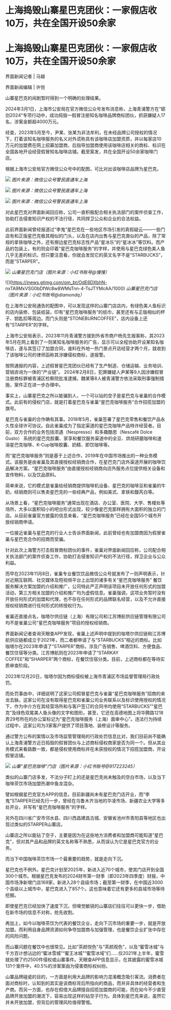 # 上海捣毁山寨星巴克团伙：一家假店收10万，共在全国开设50余家

# 上海捣毁山寨星巴克团伙：一家假店收10万，共在全国开设50余家

界面新闻记者 | 马越

界面新闻编辑 | 许悦

山寨星巴克的闹剧暂时得到一个明确的处理结果。

2024年3月1日，上海市公安局在官方微信公众号发布消息称，上海青浦警方在“砺剑2024”专项行动中，成功捣毁一假冒注册知名咖啡品牌商标团伙，抓获嫌疑人17名，涉案金额超4000万元。

经查，2023年5月至今，尹某、张某为非法牟利，在未经品牌公司授权的情况下，打着该知名咖啡服务的名义对外谎称具有该咖啡店加盟资质，并以每家店10万元的加盟费在网上招募加盟商，后指导加盟商使用该咖啡店相关的商标、标识在全国各地开设经营假冒知名咖啡店铺。截至案发，共在全国开设50余家咖啡门店。

根据上海市公安局官方微信公众号中的配图，可比对出该咖啡店品牌为星巴克。

![](https://inews.gtimg.com/om_bt/Oti5IiCWxAhRHXfbi9LUTGBGxTFWDoWKOi-5ddmBj1hT8AA/1000)
_图片来源：微信公众号警民直通车上海_

![](https://inews.gtimg.com/om_bt/OJ1Ez5rBhfrIpU3iPEVXvKEZKyOGjTeg6Gthgap5CbUbkAA/1000)
_图片来源：微信公众号警民直通车上海_

![](https://inews.gtimg.com/om_bt/OdDY8uM5N3Ep5icaF_nOeL8Ppz9TUxBwms8wv8TxkwMfUAA/1000)
_图片来源：微信公众号警民直通车上海_

对此星巴克对界面新闻回应称，公司一直积极配合相关执法部门的案件侦查工作，协助打击侵害知识产权的不法行径，共同捍卫公众和企业的合法权益。

此前界面新闻曾经报道过“李鬼”星巴克在一些地区市场引发的真假疑云——一些门店有和正版星巴克极其相似的门头，以及在店内出售与星巴克类似的产品，除了常规的拿铁咖啡之外，还有擦边星巴克标志性产品“星冰乐”的“星冰冰”等饮料。而产品的包装上，有的则会印着“星巴克咖啡服务”的字样，并使用与星巴克绿色美人鱼几乎无差的标识。但只要注意看，你就会发现它的英文名字不是“STARBUCKS”，而是“STARPER”。

![](https://inews.gtimg.com/om_bt/OudJ0UU1ZoM1pkfJ3rmI1jszYvCpwkvuGBw0QwIydLXIIAA/1000)
_山寨星巴克门店（图片来源：小红书账号@慢慢）_

![](https://inews.gtimg.com/om_bt/OdE6DXbhN-
nxTA9MxVSG0bDfWc8w8WMsTnn-4-TsJTYMcAA/1000) _山寨星巴克门店（图片来源：小红书账号@diamondq）_

在上海市公安局通告的配图中，可以发现这样的山寨门店店内，有绿色美人鱼标识的店内装修、包装纸袋，印有“星巴克咖啡服务”的纸巾，甚至还有与正版相似的杯子、钥匙扣等周边。而门头则是“STONEBURNCOFFEE”，店内设备上还有“STARPER”的字样。

上海市公安局表示，2023年11月青浦警方接到外省市商户杨先生报案称，其2023年5月在网上看到了一则某知名咖啡服务的广告，显示可以全程协助开设某知名咖啡店，遂与其签订了加盟合同，谁料在外地一热门景点开店经营才两个月，就收到了该咖啡公司的律师函称其涉嫌侵权商标，遂报警。

按照通报的内容，上述假冒星巴克团伙已经有了生产制造、仓储运输、业务培训、营销咨询为一体的“产业链”。
2024年2月8日，犯罪嫌疑人尹某等9人因涉嫌假冒注册商标罪被青浦区检察院批准逮捕，魏某等8人被青浦警方依法采取刑事强制措施，案件正在进一步办理中。

事实上，山寨星巴克之所以能骗到人，一个可以钻的空子是星巴克与雀巢的合作模式。此前有的侵权门店，就是打着星巴克与雀巢“星巴克咖啡服务”合作招揽加盟的旗号。

星巴克与雀巢的合作确有其事。2018年5月，雀巢签署了星巴克零售和餐饮产品永久性全球许可协议。自此雀巢成为了指定渠道的星巴克咖啡产品特许经营者。目前，双方合作的业务包括浓遇（Nespresso）和多趣酷思（Nescafé
Dolce Gusto） 系统的星巴克胶囊、家享和餐饮服务渠道中的全豆、烘焙研磨咖啡和速溶星巴克咖啡、K-Cup咖啡胶囊、奶精、即饮咖啡等。

而“星巴克咖啡服务”则是基于上述合作，2019年在中国市场推出的一种业务模式。该服务是由雀巢及其直接授权经销商合作，在星巴克门店外渠道开展的咖啡饮品解决方案。“星巴克咖啡服务”由直接授权经销商向店外服务点位提供相关设备和宣传物料，以及饮品原料。

简单来说，它的模式是雀巢给经销商提供咖啡机设备、星巴克的咖啡豆和雀巢的牛奶，经销商则可以售卖星巴克的一些经典产品，例如美式、拿铁和馥芮白等。

从场景上看，“星巴克咖啡服务”通常出现在酒店、办公室、医院、大学、售楼处等场所，大多以面积较小的吧台形式出现，较少像星巴克那样拥有大面积的独立的门店。从目前雀巢官方披露的信息来看，“星巴克咖啡服务”已经在全国55个城市开放经销商申请。

一位接近雀巢与星巴克的行业人士告诉界面新闻，此前曾经也有加盟商因为假冒雀巢与星巴克合作的招商而受骗。

针对此次上海警方打击假冒商标团伙的事件，雀巢对界面新闻回应称，公司配合相关执法部门的案件侦查工作，协助打击侵害知识产权的不法行径，捍卫企业与公众利益。

而早在2023年11月8日，雀巢专业餐饮饮品微信公众号就发布了一则声明表示，针对近期互联网、社交媒体及短视频平台上出现的诸多有关“星巴克咖啡服务”
餐饮服务解决方案加盟的介绍和推广，公司特此严正声明该项目未开放任何形式的加盟活动，第三方相关加盟的介绍和推广均为虚假信息。雀巢强调，这项业务暂时没有开放任何形式的加盟和代理，也不存在任何形式的品牌联名经营，以及不允许直接授权经销商进行任何形式的转授权行为。

雀巢还直接点名，咖塔尔供应链（上海）有限公司和江苏博航供应链管理有限公司均不是雀巢公司“星巴克咖啡服务”项目的授权经销商。

界面新闻记者查询天眼查APP发现，雀巢上述声明中提到的咖塔尔供应链和江苏博航供应链都成立于2021年，而二者都申请了与“STARBUCKS”相近的商标。比如咖塔尔在2023年申请了“STARPER”商标，涉及广告销售、啤酒饮料、方便食品、餐饮住宿等分类。江苏博航则在2023年申请了“STARKAY
COFFEE”和“SHARPER”两个商标，在餐饮住宿分类。目前，上述商标都在等待实质审查阶段。

2023年12月20日，咖塔尔因为商标侵权被上海市青浦区市场监督管理局行政处罚。

而处罚事由中，详细说明了这家公司假冒星巴克与雀巢“星巴克咖啡服务”招商的来龙去脉。这家公司在没有取得星巴克和雀巢公司业务联系以及标识使用授权的情况下，作为中介方在其经营场所和与客户签订的合同书均使用“STARBUCKS”“星巴克”及绿色双尾美人鱼头像的文字和图形。甚至，它还在高德地图上将华腾路1218弄29号所在的办公室标记为“星巴克咖啡服务（上海）面审中心”。违法行为持续过程中，这家公司为3家客户提供了项目落地、装修设计等服务。

通过警方公布的案情以及市场监管管理局的行政处罚信息比对，我们目前尚不能确认上海青浦警方近日捣毁的假冒团伙与上述商标侵权商家是否为同一个。但从其业务模式来看路数一致，都是侵权使用商标并在未获授权的情况下招揽加盟商，开设假冒店铺。

![](https://inews.gtimg.com/om_bt/OOLeMZRaUVdzW2x5Q_THnEdIOtCCuOB4G6NiLdI15kKcMAA/1000)
_山寨“星巴克咖啡”门店（图片来源：小红书账号@917223245）_

类似的山寨门店多发，不法分子盯上的还是星巴克尚未触及的空白市场，以及当下咖啡茶饮市场加盟热潮中鱼龙混杂。

譬如根据星巴克官方APP的信息，目前新疆尚未有星巴克门店开业，而“李鬼”STARPER已经先行一步，曾经在乌鲁木齐当地的华凌市场、新疆农业大学等多处开业，并写有“星巴克咖啡服务”的字样。

另外在四川省广安市邻水县、四川西昌建昌古城、安徽省池州市青阳县等地区也出现过类似的STARPER山寨店。

山寨店之所以能钻了空子，主要是因为在这些地方消费者和加盟商可能知道“星巴克”，但对其产品和品牌的英文名称等不熟悉，从而误认为它是星巴克官方的业务。

而当下中国咖啡茶饮市场一个最重要的趋势，就是走向下沉。

星巴克也不例外。星巴克计划至2025年，新进入近70个城市，使其门店开到全国300个城市。根据星巴克发布的2024财年第一财季（即2023年四季度）财报，中国市场净新增门店169家，新进入28个县级市场；截至第一财季，在中国近3000个县级以上城市中，星巴克进入了857个。这也意味着它还有更多的县域市场等待挖掘。

即使星巴克已经加快了速度下沉，但嗅觉敏锐的山寨店们往往可以更快一步，借助在新市场的信息不对称，抢先收割。

再加上，如今以咖啡茶饮为代表的餐饮企业，走向下沉市场的重要一步，就是开放加盟。而利用自身品牌资源如何争夺加盟商与加强管理，也是餐饮企业扩张中存在的风险问题。

而山寨问题在餐饮中也很常见。比如“茶颜悦色”与“茶颜观色”，以及“蜜雪冰城”与千方百计想沾边的“蜜冰雪城”“蜜王冰城”“蜜雪冰域”们……仅2021年上半年，蜜雪就处理了约2500件侵权或山寨事件。天眼查APP信息显示，在其披露的蜜雪冰城131个案件中，40.5%的涉案案由为侵害商标权纠纷。

山寨品牌碰瓷的目的，一方面是利用大品牌的影响力混淆概念吸引客流。消费者在面对商标时，认知到的其实是该商标背后所指向的商品，而并非具体的经营者和生产商。而另一方面，也存在假借大品牌擅自招揽加盟商的可能，而在如今不少直营品牌开放加盟的潮流下，容易出现这样的钻空子行为。具体到星巴克来说，虽然它并未开放加盟，但背后的管理风险值得警惕。

